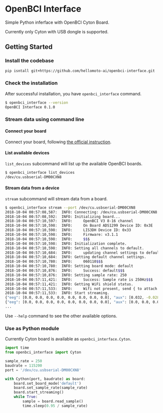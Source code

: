 # OpenBCI Interface

Simple Python inferface with OpenBCI Cyton Board.

Currently only Cyton with USB dongle is supported.

## Getting Started

### Install the codebase

```bash
pip isntall git+https://github.com/hellomoto-ai/openbci-interface.git
```

### Check the installation

After successful installation, you have `openbci_interface` command.

```bash
$ openbci_interface --version
OpenBCI Interface 0.1.0
```

### Stream data using command line

#### Connect your board

Connect your board, following [the official instruction](http://docs.openbci.com/Tutorials/00-Tutorials).

#### List available devices

`list_devices` subcommand will list up the available OpenBCI boards.

```bash
$ openbci_interface list_devices
/dev/cu.usbserial-DM00CXN8
```

#### Stream data from a device

`stream` subcommand will stream data from a board.

```bash
$ openbci_interface stream --port /dev/cu.usbserial-DM00CXN8
2018-10-04 00:57:08,587:  INFO: Connecting: /dev/cu.usbserial-DM00CXN8:115200
2018-10-04 00:57:08,592:  INFO: Initializing board...
2018-10-04 00:57:10,597:  INFO:     OpenBCI V3 8-16 channel
2018-10-04 00:57:10,598:  INFO:     On Board ADS1299 Device ID: 0x3E
2018-10-04 00:57:10,598:  INFO:     LIS3DH Device ID: 0x33
2018-10-04 00:57:10,598:  INFO:     Firmware: v3.1.1
2018-10-04 00:57:10,598:  INFO:     $$$
2018-10-04 00:57:10,598:  INFO: Initialization complete.
2018-10-04 00:57:10,598:  INFO: Setting all channels to default.
2018-10-04 00:57:10,684:  INFO:     updating channel settings to default$$$
2018-10-04 00:57:10,684:  INFO: Getting default channel settings.
2018-10-04 00:57:10,780:  INFO:     060110$$$
2018-10-04 00:57:10,780:  INFO: Setting board mode: default
2018-10-04 00:57:10,876:  INFO:     Success: default$$$
2018-10-04 00:57:10,876:  INFO: Setting sample rate: 250
2018-10-04 00:57:11,421:  INFO:     Success: Sample rate is 250Hz$$$
2018-10-04 00:57:11,421:  INFO: Getting WiFi shield status.
2018-10-04 00:57:11,533:  INFO:     Wifi not present, send { to attach the shield$$$
2018-10-04 00:57:11,533:  INFO: Start streaming.
{"eeg": [0.0, 0.0, 0.0, 0.0, 0.0, 0.0, 0.0, 0.0], "aux": [0.032, -0.028, 1.004], "packet_id": 0, "timestamp": 1538639831.6448839}
{"eeg": [0.0, 0.0, 0.0, 0.0, 0.0, 0.0, 0.0, 0.0], "aux": [0.0, 0.0, 0.0], "packet_id": 1, "timestamp": 1538639832.124458}
...
```

Use `--help` command to see the other available options.

### Use as Python module

Currently Cyton board is available as `openbci_interface.Cyton`.

```python
import time
from openbci_interface import Cyton

sample_rate = 250
baudrate = 115200
port = '/dev/cu.usbserial-DM00CXN8'

with Cython(port, baudrate) as board:
    board.set_board_mode('default')
    board.set_sample_rate(sample_rate)
    board.start_streaming()
    while True:
        sample = board.read_sample()
        time.sleep(0.95 / sample_rate)
```
